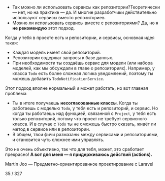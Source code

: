 * Так можно ли использовать сервисы как репозитории?Теоретически — нет, но на практике — да.  И многие разработчики действительно используют сервисы вместо репозиториев.
* Можно ли использовать сервисы вместе с репозиториями?
Да, но я **не рекомендую** этот подход.

Когда у тебя в проекте есть и репозитории, и сервисы, основная идея такая:

* Каждая модель имеет свой репозиторий.
* Репозитории содержат запросы к базе данных.
* При необходимости ты создаёшь сервис для модели (или набора моделей, как мы обсуждали в главе о репозиториях). Например, у класса `Todo` есть более сложная логика уведомлений, поэтому ты можешь добавить `TodoNotificationService`.

Этот подход вполне нормальный и может работать, но вот главная проблема:

* Ты в итоге получаешь **несогласованные классы**. Когда ты работаешь с моделью `Todo`, у тебя есть и репозиторий, и сервис. Но когда ты работаешь над функцией, связанной с `Project`, у тебя есть только репозиторий, потому что проект не требует сервисного класса.
И в случае с `Todo` ты не сможешь быстро сказать, живёт ли метод в сервисе или в репозитории.
* В общем, твои фичи размазаны между сервисами и репозиториями, и становится чуть сложнее ими управлять.

Это не очень объективно, так что для тебя, может, это сработает прекрасно!
**А вот для меня — я придерживаюсь действий (actions).**

Martin Joo — Предметно-ориентированное проектирование с Laravel

35 / 327
